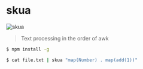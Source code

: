 # skua
![skua](https://upload.wikimedia.org/wikipedia/commons/0/0d/Stercorarius_pomarinusPCCA20070623-3985B.jpg)

> Text processing in the order of awk

```sh
$ npm install -g
```

```sh
$ cat file.txt | skua "map(Number) . map(add(1))"
```

